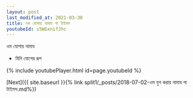 ```yaml
---
layout: post
last_modified_at: 2021-03-30
title: ওম যোগায় নামায গা টাইমস
youtubeId: s5WGxnifJhc
---
```

 
 
 ওম যোগায় নামায  
 
 -  যিনি যোগের রূপ 
 
  
 
  
 
 
 
 
 
 


{% include youtubePlayer.html id=page.youtubeId %}
 
[Next]({{ site.baseurl }}{% link  split1/_posts/2018-07-02-ওম যুগ করায় নামায গা টাইমস.md%})
 
